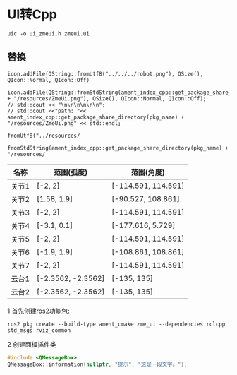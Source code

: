 
# UI转Cpp
```shell
uic -o ui_zmeui.h zmeui.ui
```

## 替换
```text
icon.addFile(QString::fromUtf8("../../../robot.png"), QSize(), QIcon::Normal, QIcon::Off)
```
```text
icon.addFile(QString::fromStdString(ament_index_cpp::get_package_share_directory(pkg_name) + "/resources/ZmeUi.png"), QSize(), QIcon::Normal, QIcon::Off);
// std::cout << "\n\n\n\n\n\n";
// std::cout <<"path: "<< ament_index_cpp::get_package_share_directory(pkg_name) + "/resources/ZmeUi.png" << std::endl;
```

```text
fromUtf8("../resources/
```

```text
fromStdString(ament_index_cpp::get_package_share_directory(pkg_name) + "/resources/
```


| 名称  | 范围(弧度)             | 范围(角度)              |
| --- | ------------------ | ------------------- |
| 关节1 | [-2, 2]            | [-114.591, 114.591] |
| 关节2 | [1.58, 1.9]        | [-90.527, 108.861]  |
| 关节3 | [-2, 2]            | [-114.591, 114.591] |
| 关节4 | [-3.1, 0.1]        | [-177.616, 5.729]   |
| 关节5 | [-2, 2]            | [-114.591, 114.591] |
| 关节6 | [-1.9, 1.9]        | [-108.861, 108.861] |
| 关节7 | [-2, 2]            | [-114.591, 114.591] |
| 云台1 | [-2.3562, -2.3562] | [-135, 135]         |
| 云台2 | [-2.3562, -2.3562] | [-135, 135]         |

1 首先创建ros2功能包:
```shell
ros2 pkg create --build-type ament_cmake zme_ui --dependencies rclcpp std_msgs rviz_common
```
2 创建面板插件类


```cpp
#include <QMessageBox>
QMessageBox::information(nullptr, "提示", "这是一段文字。");
```